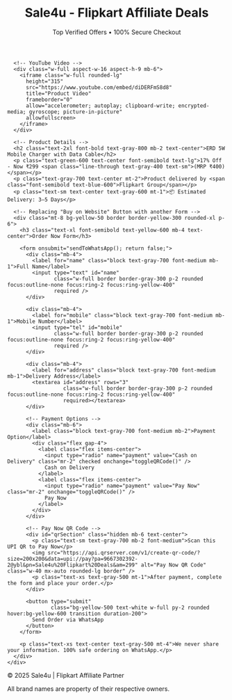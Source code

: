 <!DOCTYPE html>
<html lang="en">
<head>
  <meta charset="UTF-8" />
  <meta name="viewport" content="width=device-width, initial-scale=1.0"/>
  <title>Sale4u Flipkart Deals</title>
  <script src="https://cdn.tailwindcss.com"></script>
</head>
<body class="bg-gray-100 font-sans">

  <!-- Header -->
  <header class="bg-blue-600 text-white py-4 shadow">
    <div class="max-w-7xl mx-auto px-4 text-center">
      <h1 class="text-3xl font-bold">Sale4u - Flipkart Affiliate Deals</h1>
      <p class="text-sm mt-1">Top Verified Offers • 100% Secure Checkout</p>
    </div>
  </header>

  <!-- Product Section -->
  <main class="max-w-4xl mx-auto py-10 px-4">
    <div class="bg-white rounded-2xl shadow-lg p-6">

      <!-- YouTube Video -->
      <div class="w-full aspect-w-16 aspect-h-9 mb-6">
        <iframe class="w-full rounded-lg"
          height="315"
          src="https://www.youtube.com/embed/diDERFmS8d8"
          title="Product Video"
          frameborder="0"
          allow="accelerometer; autoplay; clipboard-write; encrypted-media; gyroscope; picture-in-picture"
          allowfullscreen>
        </iframe>
      </div>

      <!-- Product Details -->
      <h2 class="text-2xl font-bold text-gray-800 mb-2 text-center">ERD 5W Mobile Charger with Data Cable</h2>
      <p class="text-green-600 text-center font-semibold text-lg">17% Off - Now ₹299 <span class="line-through text-gray-400 text-sm">(MRP ₹400)</span></p>
      <p class="text-gray-700 text-center mt-2">Product delivered by <span class="font-semibold text-blue-600">Flipkart Group</span></p>
      <p class="text-sm text-center text-gray-600 mt-1">📦 Estimated Delivery: 3–5 Days</p>

      <!-- Replacing "Buy on Website" Button with another Form -->
      <div class="mt-8 bg-yellow-50 border border-yellow-300 rounded-xl p-6">
        <h3 class="text-xl font-semibold text-yellow-600 mb-4 text-center">Order Now Form</h3>

        <form onsubmit="sendToWhatsApp(); return false;">
          <div class="mb-4">
            <label for="name" class="block text-gray-700 font-medium mb-1">Full Name</label>
            <input type="text" id="name"
                   class="w-full border border-gray-300 p-2 rounded focus:outline-none focus:ring-2 focus:ring-yellow-400"
                   required />
          </div>

          <div class="mb-4">
            <label for="mobile" class="block text-gray-700 font-medium mb-1">Mobile Number</label>
            <input type="tel" id="mobile"
                   class="w-full border border-gray-300 p-2 rounded focus:outline-none focus:ring-2 focus:ring-yellow-400"
                   required />
          </div>

          <div class="mb-4">
            <label for="address" class="block text-gray-700 font-medium mb-1">Delivery Address</label>
            <textarea id="address" rows="3"
                      class="w-full border border-gray-300 p-2 rounded focus:outline-none focus:ring-2 focus:ring-yellow-400"
                      required></textarea>
          </div>

          <!-- Payment Options -->
          <div class="mb-6">
            <label class="block text-gray-700 font-medium mb-2">Payment Option</label>
            <div class="flex gap-4">
              <label class="flex items-center">
                <input type="radio" name="payment" value="Cash on Delivery" class="mr-2" checked onchange="toggleQRCode()" />
                Cash on Delivery
              </label>
              <label class="flex items-center">
                <input type="radio" name="payment" value="Pay Now" class="mr-2" onchange="toggleQRCode()" />
                Pay Now
              </label>
            </div>
          </div>

          <!-- Pay Now QR Code -->
          <div id="qrSection" class="hidden mb-6 text-center">
            <p class="text-sm text-gray-700 mb-2 font-medium">Scan this UPI QR to Pay Now</p>
            <img src="https://api.qrserver.com/v1/create-qr-code/?size=200x200&data=upi://pay?pa=9667302392-2@ybl&pn=Sale4u%20Flipkart%20Deals&am=299" alt="Pay Now QR Code" class="w-40 mx-auto rounded-lg border" />
            <p class="text-xs text-gray-500 mt-1">After payment, complete the form and place your order.</p>
          </div>

          <button type="submit"
                  class="bg-yellow-500 text-white w-full py-2 rounded hover:bg-yellow-600 transition duration-200">
            Send Order via WhatsApp
          </button>
        </form>

        <p class="text-xs text-center text-gray-500 mt-4">We never share your information. 100% safe ordering on WhatsApp.</p>
      </div>
    </div>
  </main>

  <!-- Footer -->
  <footer class="bg-gray-800 text-white text-center py-4 mt-10 rounded-t-lg">
    <p class="text-sm">&copy; 2025 Sale4u | Flipkart Affiliate Partner</p>
    <p class="text-xs mt-1">All brand names are property of their respective owners.</p>
  </footer>

  <!-- Success Sound -->
  <audio id="successSound" src="https://www.soundjay.com/buttons/sounds/button-3.mp3" preload="auto"></audio>

  <!-- Script Section -->
  <script>
    function sendToWhatsApp() {
      const name = document.getElementById("name").value.trim();
      const mobile = document.getElementById("mobile").value.trim();
      const address = document.getElementById("address").value.trim();
      const payment = document.querySelector('input[name="payment"]:checked').value;

      const message = `*New Order Details*%0A👤 *Name:* ${encodeURIComponent(name)}%0A📞 *Mobile:* ${encodeURIComponent(mobile)}%0A🏠 *Address:* ${encodeURIComponent(address)}%0A💳 *Payment:* ${encodeURIComponent(payment)}`;
      const phoneNumber = "919667302392";
      const whatsappURL = `https://wa.me/${phoneNumber}?text=${message}`;

      window.open(whatsappURL, "_blank");
      setTimeout(() => {
        document.getElementById("successSound").play();
        alert("Your order details have been sent on WhatsApp!");
      }, 500);
    }

    function toggleQRCode() {
      const qr = document.getElementById("qrSection");
      const paymentMethod = document.querySelector('input[name="payment"]:checked').value;
      qr.classList.toggle("hidden", paymentMethod !== "Pay Now");
    }
  </script>

</body>
</html>
